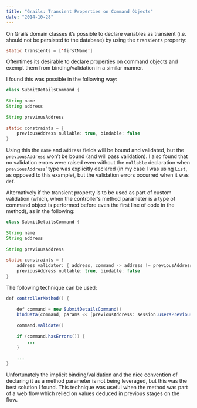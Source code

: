 ```yaml
---
title: "Grails: Transient Properties on Command Objects"
date: "2014-10-28"
---
```


On Grails domain classes it’s possible to declare variables as transient (i.e. should not be persisted to the database) by using the `transients` property:

```java
static transients = ['firstName']
```

Oftentimes its desirable to declare properties on command objects and exempt them from binding/validation in a similar manner.

I found this was possible in the following way:

```java
class SubmitDetailsCommand {
 
String name
String address
 
String previousAddress
 
static constraints = {
    previousAddress nullable: true, bindable: false
}
```

Using this the `name` and `address` fields will be bound and validated, but the `previousAddress` won’t be bound (and will pass validation). I also found that no validation errors were raised even without the `nullable` declaration when `previousAddress`‘ type was explicitly declared (in my case I was using `List`, as opposed to this example), but the validation errors occurred when it was `def`.

Alternatively if the transient property is to be used as part of custom validation (which, when the controller’s method parameter is a type of command object is performed before even the first line of code in the method), as in the following:

```java
class SubmitDetailsCommand {
 
String name
String address
 
String previousAddress
 
static constraints = {
    address validator: { address, command -> address != previousAddress }
    previousAddress nullable: true, bindable: false
}
```

The following technique can be used:

```java
def controllerMethod() {
 
    def command = new SubmitDetailsCommand()
    bindData(command, params << [previousAddress: session.usersPreviousAddress], [include: ['name', 'address', 'previousAddress']])
 
    command.validate()
 
    if (command.hasErrors()) {
        ...
    }
 
    ...
}
```

Unfortunately the implicit binding/validation and the nice convention of declaring it as a method parameter is not being leveraged, but this was the best solution I found. This technique was useful when the method was part of a web flow which relied on values deduced in previous stages on the flow.